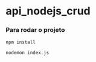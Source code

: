 # api_nodejs_crud

### Para rodar o projeto

<code>npm install</code>

<code>nodemon index.js</code>
